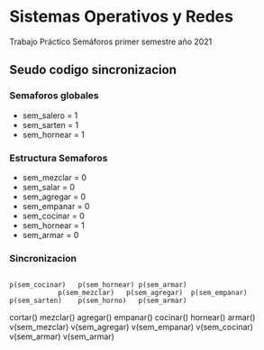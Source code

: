 # Sistemas Operativos y Redes
Trabajo Práctico Semáforos primer semestre año 2021

## Seudo codigo sincronizacion

### Semaforos globales
- sem_salero = 1
- sem_sarten = 1
- sem_hornear = 1

### Estructura Semaforos
- sem_mezclar = 0
- sem_salar = 0
- sem_agregar = 0
- sem_empanar = 0
- sem_cocinar = 0
- sem_hornear = 1
- sem_armar = 0

### Sincronizacion
                                                                 p(sem_cocinar)   p(sem_hornear) p(sem_armar) 
                p(sem_mezclar)   p(sem_agregar)  p(sem_empanar)  p(sem_sarten)    p(sem_horno)   p(sem_armar)
   cortar()        mezclar()        agregar()       empanar()       cocinar()       hornear()       armar()
v(sem_mezclar)  v(sem_agregar)   v(sem_empanar)  v(sem_cocinar)  v(sem_armar)     v(sem_armar)


